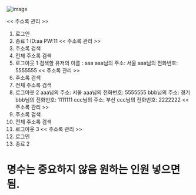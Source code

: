 ![image](https://github.com/user-attachments/assets/7cae07e8-05d5-4c1f-abe5-40799467c2ce)



<< 주소록 관리 >>
1. 로그인
2. 종료
1
ID:aa
PW:11
<< 주소록 관리 >>
1. 주소록 검색
2. 전체 주소록 검색
3. 로그아웃
1
검색할 유저의 이름 : aaa
aaa님의 주소: 서울
aaa님의 전화번호: 5555555
<< 주소록 관리 >>
1. 주소록 검색
2. 전체 주소록 검색
3. 로그아웃
2
aaa님의 주소: 서울
aaa님의 전화번호: 5555555
bbb님의 주소: 경기
bbb님의 전화번호: 1111111
ccc님의 주소: 부산
ccc님의 전화번호: 2222222
<< 주소록 관리 >>
1. 주소록 검색
2. 전체 주소록 검색
3. 로그아웃
3
<< 주소록 관리 >>
1. 로그인
2. 종료
2




# 명수는 중요하지 않음 원하는 인원 넣으면됨.
